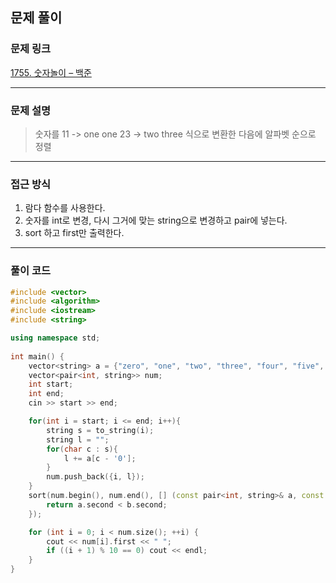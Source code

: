 ##  문제 풀이

###  문제 링크  
[1755. 숫자놀이 – 백준](https://www.acmicpc.net/problem/1755)

---

###  문제 설명  
> 숫자를 11 -> one one 23 -> two three 식으로 변환한 다음에 알파벳 순으로 정렬
---

###  접근 방식  
1. 람다 함수를 사용한다.
2. 숫자를 int로 변경, 다시 그거에 맞는 string으로 변경하고 pair에 넣는다.
3. sort 하고 first만 출력한다.

---

### 풀이 코드

```cpp
#include <vector>
#include <algorithm>
#include <iostream>
#include <string>

using namespace std;
  
int main() {
    vector<string> a = {"zero", "one", "two", "three", "four", "five", "six", "seven", "eight", "nine"};
    vector<pair<int, string>> num;
    int start;
    int end;
    cin >> start >> end;

    for(int i = start; i <= end; i++){
        string s = to_string(i);
        string l = "";
        for(char c : s){
            l += a[c - '0'];
        }
        num.push_back({i, l});
    }
    sort(num.begin(), num.end(), [] (const pair<int, string>& a, const pair<int, string>& b){
        return a.second < b.second;
    });

    for (int i = 0; i < num.size(); ++i) {
        cout << num[i].first << " ";
        if ((i + 1) % 10 == 0) cout << endl;
    }
}

```

